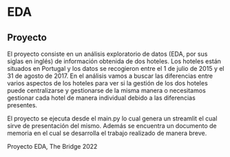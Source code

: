 # EDA


## Proyecto

El proyecto consiste en un análisis exploratorio de datos (EDA, por sus siglas en inglés) de información obtenida de dos hoteles. Los hoteles están situados en Portugal y los datos se recogieron entre el 1 de julio de 2015 y el 31 de agosto de 2017. En el análisis vamos a buscar las diferencias entre varios aspectos de los hoteles para ver si la gestión de los dos hoteles puede centralizarse y gestionarse de la misma manera o necesitamos gestionar cada hotel de manera individual debido a las diferencias presentes.

El proyecto se ejecuta desde el main.py lo cual genera un streamlit el cual sirve de presentación del mismo. Además se encuentra un documento de memoria en el cual se desarrolla el trabajo realizado de manera breve.

Proyecto EDA, The Bridge 2022









